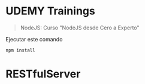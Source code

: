 # UDEMY Trainings
> NodeJS: Curso "NodeJS desde Cero a Experto"

Ejecutar este comando

```
npm install
```
# RESTfulServer
